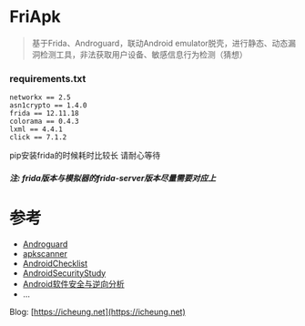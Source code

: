 # FriApk
> 基于Frida、Androguard，联动Android emulator脱壳，进行静态、动态漏洞检测工具，非法获取用户设备、敏感信息行为检测（猜想）

### requirements.txt
```
networkx == 2.5
asn1crypto == 1.4.0
frida == 12.11.18
colorama == 0.4.3
lxml == 4.4.1
click == 7.1.2
```
pip安装frida的时候耗时比较长 请耐心等待
###### **注: frida版本与模拟器的frida-server版本尽量需要对应上**
# 参考
- [Androguard](https://github.com/androguard/androguard)
- [apkscanner](https://github.com/gremwell/apkscanner)
- [AndroidChecklist](https://github.com/guanchao/AndroidChecklist)
- [AndroidSecurityStudy](https://github.com/r0ysue/AndroidSecurityStudy)
- [Android软件安全与逆向分析](https://bbs.pediy.com/forum-168.htm)
- ...

Blog: [https://icheung.net](https://icheung.net)

